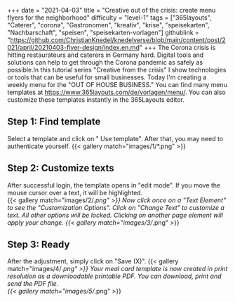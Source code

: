 +++
date = "2021-04-03"
title = "Creative out of the crisis: create menu flyers for the neighborhood"
difficulty = "level-1"
tags = ["365layouts", "Caterer", "corona", "Gastronomen", "kreativ", "krise", "speisekarten", "Nachbarschaft", "speisen", "speisekarten-vorlagen"]
githublink = "https://github.com/ChristianKnedel/knedelverse/blob/main/content/post/2021/april/20210403-flyer-design/index.en.md"
+++
The Corona crisis is hitting restaurateurs and caterers in Germany hard. Digital tools and solutions can help to get through the Corona pandemic as safely as possible.In this tutorial series "Creative from the crisis" I show technologies or tools that can be useful for small businesses. Today I'm creating a weekly menu for the "OUT OF HOUSE BUSINESS." You can find many menu templates at https://www.365layouts.com/de/vorlagen/menu/. You can also customize these templates instantly in the 365Layouts editor.
## Step 1: Find template
Select a template and click on " Use template". After that, you may need to authenticate yourself.
{{< gallery match="images/1/*.png" >}}

## Step 2: Customize texts
After successful login, the template opens in "edit mode".  If you move the mouse cursor over a text, it will be highlighted.  
{{< gallery match="images/2/*.png" >}}
Now click once on a "Text Element" to see the "Customization Options". Click on "Change Text" to customize a text. All other options will be locked. Clicking on another page element will apply your change.
{{< gallery match="images/3/*.png" >}}

## Step 3: Ready
After the adjustment, simply click on "Save (X)".
{{< gallery match="images/4/*.png" >}}
Your meal card template is now created in print resolution as a downloadable printable PDF.  You can download, print and send the PDF file.   
{{< gallery match="images/5/*.png" >}}
